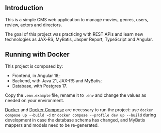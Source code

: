 ## Introduction
This is a simple CMS web application to manage movies, genres, users, review, actors and directors.

The goal of this project was practicing with REST APIs and learn new technologies as JAX-RS, MyBatis, Jasper Report, TypeScript and Angular.

## Running with Docker
This project is composed by:
- Frontend, in Angular 18;
- Backend, with Java 21, JAX-RS and MyBatis;
- Database, with Postgres 17.

Copy the `.env.example` file, rename it to `.env` and change the values as needed on your environment.

[Docker](https://docs.docker.com/) and [Docker Compose](https://docs.docker.com/compose/) are necessary to run the project: use `docker compose up --build -d` or `docker compose --profile dev up --build` during development in case the database schema has changed, and MyBatis mappers and models need to be re-generated.
